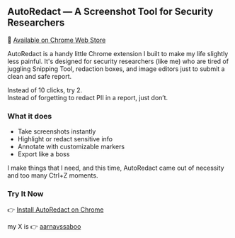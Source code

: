 
## AutoRedact — A Screenshot Tool for Security Researchers

🔗 [Available on Chrome Web Store](https://chromewebstore.google.com/detail/autoredact/pnjfdkbhcnabpiikhpamffpnlhomiepo)

AutoRedact is a handy little Chrome extension I built to make my life slightly less painful. It's designed for security researchers (like me) who are tired of juggling Snipping Tool, redaction boxes, and image editors just to submit a clean and safe report.

Instead of 10 clicks, try 2.  
Instead of forgetting to redact PII in a report, just don’t.  

###  What it does

- Take screenshots instantly  
- Highlight or redact sensitive info   
- Annotate with customizable markers  
- Export like a boss  


I make things that I need, and this time, AutoRedact came out of necessity and too many Ctrl+Z moments.

### Try It Now

👉 [Install AutoRedact on Chrome](https://chromewebstore.google.com/detail/autoredact/pnjfdkbhcnabpiikhpamffpnlhomiepo)

my X is 👉 [aarnavssaboo](https://x.com/aarnavssaboo)


